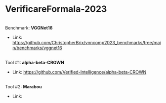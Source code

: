 # VerificareFormala-2023

<br>Benchmark: **VGGNet16**</br>
* Link: <a href="https://github.com/ChristopherBrix/vnncomp2023_benchmarks/tree/main/benchmarks/vggnet16" target="_blank">https://github.com/ChristopherBrix/vnncomp2023_benchmarks/tree/main/benchmarks/vggnet16</a>

<br>Tool #1: **alpha-beta-CROWN**</br>
* Link: <a href="https://github.com/Verified-Intelligence/alpha-beta-CROWN" target="_blank">https://github.com/Verified-Intelligence/alpha-beta-CROWN</a>


<br>Tool #2: **Marabou**</br>
* Link: 
